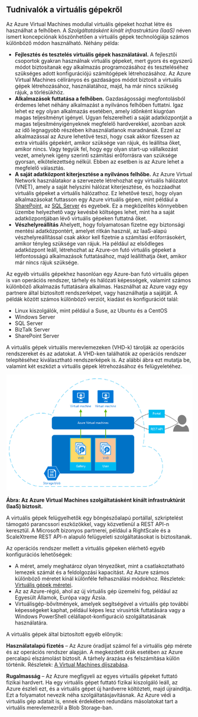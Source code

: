 <a name="tellmevm"></a>

## <a name="tell-me-about-virtual-machines"></a>Tudnivalók a virtuális gépekről
Az Azure Virtual Machines modullal virtuális gépeket hozhat létre és használhat a felhőben. A *Szolgáltatásként kínált infrastruktúra (IaaS)* néven ismert koncepciónak köszönhetően a virtuális gépek technológiája számos különböző módon használható. Néhány példa:

* **Fejlesztés és tesztelés virtuális gépek használatával.** A fejlesztői csoportok gyakran használnak virtuális gépeket, mert gyors és egyszerű módot biztosítanak egy alkalmazás programozásához és teszteléséhez szükséges adott konfigurációjú számítógépek létrehozásához. Az Azure Virtual Machines célirányos és gazdaságos módot biztosít a virtuális gépek létrehozásához, használatához, majd, ha már nincs szükség rájuk, a törlésükhöz.
* **Alkalmazások futtatása a felhőben.** Gazdaságossági megfontolásból érdemes lehet néhány alkalmazást a nyilvános felhőben futtatni. Igaz lehet ez egy olyan alkalmazás esetében, amely időnként kiugróan magas teljesítményt igényel. Ugyan felszerelheti a saját adatközpontját a magas teljesítményigényeknek megfelelő hardverekkel, azonban azok az idő legnagyobb részében kihasználatlanok maradnának. Ezzel az alkalmazással az Azure lehetővé teszi, hogy csak akkor fizessen az extra virtuális gépekért, amikor szüksége van rájuk, és leállítsa őket, amikor nincs. Vagy tegyük fel, hogy egy olyan start-up vállalkozást vezet, amelynek igény szerinti számítási erőforrásra van szüksége gyorsan, elkötelezettség nélkül. Ebben az esetben is az Azure lehet a megfelelő választás.
* **A saját adatközpont kiterjesztése a nyilvános felhőbe.** Az Azure Virtual Network használatakor a szervezete létrehozhat egy virtuális hálózatot (VNET), amely a saját helyszíni hálózat kiterjesztése, és hozzáadhat virtuális gépeket a virtuális hálózathoz. Ez lehetővé teszi, hogy olyan alkalmazásokat futtasson egy Azure virtuális gépen, mint például a [SharePoint](../articles/virtual-machines/virtual-machines-windows-sharepoint-farm.md?toc=%2fazure%2fvirtual-machines%2fwindows%2ftoc.json), az [SQL Server](../articles/virtual-machines/windows/sql/virtual-machines-windows-sql-server-iaas-overview.md) és egyebek. Ez a megközelítés könnyebben üzembe helyezhető vagy kevésbé költséges lehet, mint ha a saját adatközpontjában lévő virtuális gépeken futtatná őket.   
* **Vészhelyreállítás** Ahelyett, hogy folyamatosan fizetne egy biztonsági mentési adatközpontért, amelyet ritkán használ, az IaaS-alapú vészhelyreállítással csak akkor kell fizetnie a számítási erőforrásokért, amikor tényleg szüksége van rájuk.  Ha például az elsődleges adatközpont leáll, létrehozhat az Azure-on futó virtuális gépeket a létfontosságú alkalmazások futtatásához, majd leállíthatja őket, amikor már nincs rájuk szüksége.

Az egyéb virtuális gépekhez hasonlóan egy Azure-ban futó virtuális gépen is van operációs rendszer, tárhely és hálózati képességek, valamint számos különböző alkalmazás futtatására alkalmas. Használhat az Azure vagy egy partnere által biztosított rendszerképet, vagy használhatja a sajátját. A példák között számos különböző verziót, kiadást és konfigurációt talál:

* Linux kiszolgálók, mint például a Suse, az Ubuntu és a CentOS
* Windows Server 
* SQL Server
* BizTalk Server 
* SharePoint Server

A virtuális gépek virtuális merevlemezeken (VHD-k) tárolják az operációs rendszereket és az adatokat. A VHD-ken találhatók az operációs rendszer telepítéséhez kiválasztható rendszerképek is. Az alábbi ábra ezt mutatja be, valamint két eszközt a virtuális gépek létrehozásához és felügyeletéhez.

<a name="fig_createvms"></a>
![vm_diagram](./media/virtual-machines-choose-me-content/diagram.png)

**Ábra: Az Azure Virtual Machines szolgáltatásként kínált infrastruktúrát (IaaS) biztosít.**

A virtuális gépek felügyelhetők egy böngészőalapú portállal, szkriptelést támogató parancssori eszközökkel, vagy közvetlenül a REST API-n keresztül. A Microsoft bizonyos partnerei, például a RightScale és a ScaleXtreme REST API-n alapuló felügyeleti szolgáltatásokat is biztosítanak. 

Az operációs rendszer mellett a virtuális gépeken elérhető egyéb konfigurációs lehetőségek:

* A méret, amely meghatároz olyan tényezőket, mint a csatlakoztatható lemezek számát és a feldolgozási kapacitást. Az Azure számos különböző méretet kínál különféle felhasználási módokhoz. Részletek: [Virtuális gépek méretei](../articles/virtual-machines/virtual-machines-linux-sizes.md?toc=%2fazure%2fvirtual-machines%2flinux%2ftoc.json).  
* Az az Azure-régió, ahol az új virtuális gép üzemelni fog, például az Egyesült Államok, Európa vagy Ázsia. 
* Virtuálisgép-bővítmények, amelyek segítségével a virtuális gép további képességeket kaphat, például képes lesz vírusirtók futtatására vagy a Windows PowerShell célállapot-konfiguráció szolgáltatásának használatára.

A virtuális gépek által biztosított egyéb előnyök:

**Használatalapú fizetés** – Az Azure óradíjat számol fel a virtuális gép mérete és az operációs rendszer alapján. A megkezdett órák esetében az Azure percalapú elszámolást biztosít. A tárhely árazása és felszámítása külön történik. Részletek: [A Virtual Machines díjszabása](https://azure.microsoft.com/pricing/details/virtual-machines/).

**Rugalmasság** – Az Azure megfigyeli az egyes virtuális gépeket futtató fizikai hardvert. Ha egy virtuális gépet futtató fizikai kiszolgáló leáll, az Azure észleli ezt, és a virtuális gépet új hardverre költözteti, majd újraindítja. Ezt a folyamatot nevezik néha szolgáltatásjavításnak. Az Azure védi a virtuális gép adatait is, ennek érdekében redundáns másolatokat tart a virtuális merevlemezről a Blob Storage-ban. 



<!--HONumber=Feb17_HO3-->


